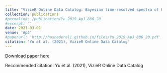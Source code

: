 ```yaml
---
title: "VizieR Online Data Catalog: Bayesian time-resolved spectra of Fermi GBM pulses (Yu+, 2019)"
collection: publications
#permalink: /publication/Yu_2019_ApJ_886_20
#excerpt: ''
date: 2021-03-01
venue: 'ApJ'
#paperurl: 'http://husnedereli.github.io/files/Yu_2019_ApJ_886_20.pdf'
citation: 'Yu et al. (2021), VizieR Online Data Catalog'
---
```


[Download paper here](https://ui.adsabs.harvard.edu/abs/2021yCat..18860020Y)


Recommended citation: Yu et al. (2021), VizieR Online Data Catalog
